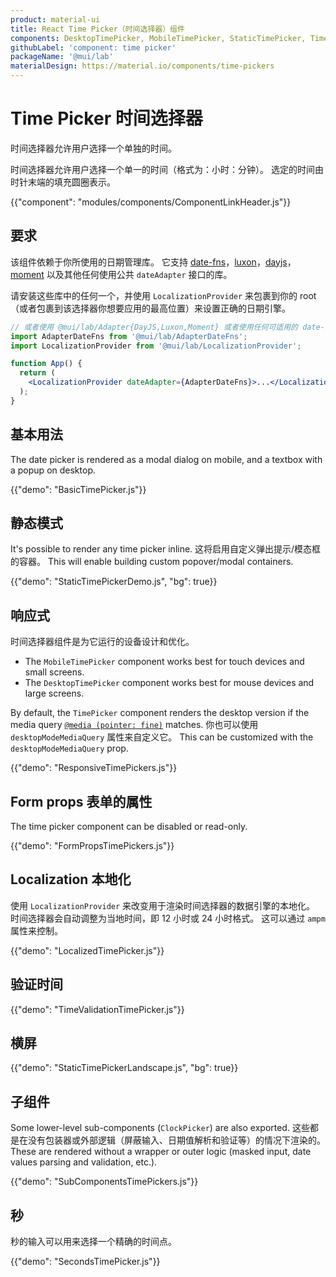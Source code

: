 ```yaml
---
product: material-ui
title: React Time Picker（时间选择器）组件
components: DesktopTimePicker, MobileTimePicker, StaticTimePicker, TimePicker, ClockPicker
githubLabel: 'component: time picker'
packageName: '@mui/lab'
materialDesign: https://material.io/components/time-pickers
---
```


# Time Picker 时间选择器

<p class="description">时间选择器允许用户选择一个单独的时间。</p>

时间选择器允许用户选择一个单一的时间（格式为：小时：分钟）。 选定的时间由时针末端的填充圆圈表示。

{{"component": "modules/components/ComponentLinkHeader.js"}}

## 要求

该组件依赖于你所使用的日期管理库。 它支持 [date-fns](https://date-fns.org/)，[luxon](https://moment.github.io/luxon/)，[dayjs](https://github.com/iamkun/dayjs)，[moment](https://momentjs.com/) 以及其他任何使用公共 `dateAdapter` 接口的库。

请安装这些库中的任何一个，并使用 `LocalizationProvider` 来包裹到你的 root（或者包裹到该选择器你想要应用的最高位置）来设置正确的日期引擎。

```jsx
// 或者使用 @mui/lab/Adapter{DayJS,Luxon,Moment} 或者使用任何可适用的 date-io 适配器
import AdapterDateFns from '@mui/lab/AdapterDateFns';
import LocalizationProvider from '@mui/lab/LocalizationProvider';

function App() {
  return (
    <LocalizationProvider dateAdapter={AdapterDateFns}>...</LocalizationProvider>
  );
}
```

## 基本用法

The date picker is rendered as a modal dialog on mobile, and a textbox with a popup on desktop.

{{"demo": "BasicTimePicker.js"}}

## 静态模式

It's possible to render any time picker inline. 这将启用自定义弹出提示/模态框的容器。 This will enable building custom popover/modal containers.

{{"demo": "StaticTimePickerDemo.js", "bg": true}}

## 响应式

时间选择器组件是为它运行的设备设计和优化。

- The `MobileTimePicker` component works best for touch devices and small screens.
- The `DesktopTimePicker` component works best for mouse devices and large screens.

By default, the `TimePicker` component renders the desktop version if the media query [`@media (pointer: fine)`](https://developer.mozilla.org/en-US/docs/Web/CSS/@media/pointer) matches. 你也可以使用 `desktopModeMediaQuery` 属性来自定义它。 This can be customized with the `desktopModeMediaQuery` prop.

{{"demo": "ResponsiveTimePickers.js"}}

## Form props 表单的属性

The time picker component can be disabled or read-only.

{{"demo": "FormPropsTimePickers.js"}}

## Localization 本地化

使用 `LocalizationProvider` 来改变用于渲染时间选择器的数据引擎的本地化。 时间选择器会自动调整为当地时间，即 12 小时或 24 小时格式。 这可以通过 `ampm` 属性来控制。

{{"demo": "LocalizedTimePicker.js"}}

## 验证时间

{{"demo": "TimeValidationTimePicker.js"}}

## 横屏

{{"demo": "StaticTimePickerLandscape.js", "bg": true}}

## 子组件

Some lower-level sub-components (`ClockPicker`) are also exported. 这些都是在没有包装器或外部逻辑（屏蔽输入、日期值解析和验证等）的情况下渲染的。 These are rendered without a wrapper or outer logic (masked input, date values parsing and validation, etc.).

{{"demo": "SubComponentsTimePickers.js"}}

## 秒

秒的输入可以用来选择一个精确的时间点。

{{"demo": "SecondsTimePicker.js"}}
